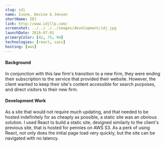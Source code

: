 ```yaml
---
slug: idj
name: Ivone, Devine & Jensen
shortName: IDJ
link: http://www.idjllp.com/
screenshot: ../../../../images/development/idj.jpg
launchDate: 2016-07-01
primaryColor: [42, 75, 94]
technologies: [react, sass]
hosting: [aws]
---
```

#### Background

In conjunction with this law firm's transition to a new firm, they were ending their subscription to the service that provided their website. However, the client wanted to keep their site's content accessible for search purposes, and direct visitors to their new firm.

#### Development Work

As a site that would not require much updating, and that needed to be hosted indefinitely for as cheaply as possible, a static site was an obvious solution. I used React to build a static site, designed similarly to the client's previous site, that is hosted for pennies on AWS S3. As a perk of using React, not only does the initial page load very quickly, but the site can be navigated with no latency.

